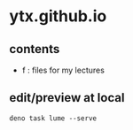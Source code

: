 
# ytx.github.io

## contents
- f : files for my lectures

## edit/preview at local
```
deno task lume --serve
```
